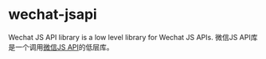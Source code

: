 # wechat-jsapi
Wechat JS API library is a low level library for Wechat JS APIs. 微信JS API库是一个调用[微信JS API](http://mp.weixin.qq.com/wiki/11/74ad127cc054f6b80759c40f77ec03db.html)的低层库。
